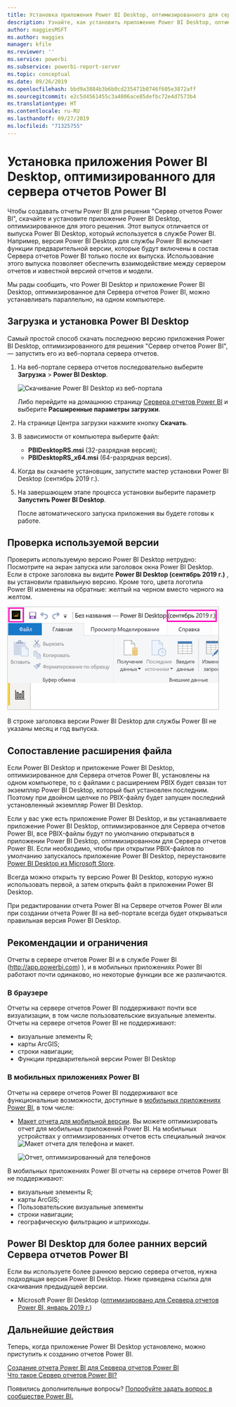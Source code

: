 ```yaml
---
title: Установка приложения Power BI Desktop, оптимизированного для сервера отчетов Power BI
description: Узнайте, как установить приложение Power BI Desktop, оптимизированное для сервера отчетов Power BI
author: maggiesMSFT
ms.author: maggies
manager: kfile
ms.reviewer: ''
ms.service: powerbi
ms.subservice: powerbi-report-server
ms.topic: conceptual
ms.date: 09/26/2019
ms.openlocfilehash: bbd9a3884b3b6b0cd235471b0746f605e3872aff
ms.sourcegitcommit: e2c5d4561455c3a4806ace85defbc72e4d7573b4
ms.translationtype: HT
ms.contentlocale: ru-RU
ms.lasthandoff: 09/27/2019
ms.locfileid: "71325755"
---
```

# <a name="install-power-bi-desktop-optimized-for-power-bi-report-server"></a>Установка приложения Power BI Desktop, оптимизированного для сервера отчетов Power BI

Чтобы создавать отчеты Power BI для решения "Сервер отчетов Power BI", скачайте и установите приложение Power BI Desktop, оптимизированное для этого решения. Этот выпуск отличается от выпуска Power BI Desktop, который используется в службе Power BI. Например, версия Power BI Desktop для службы Power BI включает функции предварительной версии, которые будут включены в состав Сервера отчетов Power BI только после их выпуска. Использование этого выпуска позволяет обеспечить взаимодействие между сервером отчетов и известной версией отчетов и модели. 

Мы рады сообщить, что Power BI Desktop и приложение Power BI Desktop, оптимизированное для Сервера отчетов Power BI, можно устанавливать параллельно, на одном компьютере.

## <a name="download-and-install-power-bi-desktop"></a>Загрузка и установка Power BI Desktop

Самый простой способ скачать последнюю версию приложения Power BI Desktop, оптимизированного для решения "Сервер отчетов Power BI", — запустить его из веб-портала сервера отчетов.

1. На веб-портале сервера отчетов последовательно выберите **Загрузка** > **Power BI Desktop**.

    ![Скачивание Power BI Desktop из веб-портала](media/install-powerbi-desktop/report-server-download-web-portal.png)

    Либо перейдите на домашнюю страницу [Сервера отчетов Power BI](https://powerbi.microsoft.com/report-server/) и выберите **Расширенные параметры загрузки**.

2. На странице Центра загрузки нажмите кнопку **Скачать**.

3. В зависимости от компьютера выберите файл: 

    - **PBIDesktopRS.msi** (32-разрядная версия);
    - **PBIDesktopRS_x64.msi** (64-разрядная версия).

1. Когда вы скачаете установщик, запустите мастер установки Power BI Desktop (сентябрь 2019 г.).

2. На завершающем этапе процесса установки выберите параметр **Запустить Power BI Desktop**.

    После автоматического запуска приложения вы будете готовы к работе.

## <a name="verify-youre-using-the-correct-version"></a>Проверка используемой версии
Проверить используемую версию Power BI Desktop нетрудно: Посмотрите на экран запуска или заголовок окна Power BI Desktop. Если в строке заголовка вы видите **Power BI Desktop (сентябрь 2019 г.)** , вы установили правильную версию. Кроме того, цвета логотипа Power BI изменены на обратные: желтый на черном вместо черного на желтом.

![Power BI Desktop, сентябрь 2019 г.](media/install-powerbi-desktop/power-bi-report-server-desktop-sept-2019.png)

В строке заголовка версии Power BI Desktop для службы Power BI не указаны месяц и год выпуска.

## <a name="file-extension-association"></a>Сопоставление расширения файла
Если Power BI Desktop и приложение Power BI Desktop, оптимизированное для Сервера отчетов Power BI, установлены на одном компьютере, то с файлами с расширением PBIX будет связан тот экземпляр Power BI Desktop, который был установлен последним. Поэтому при двойном щелчке по PBIX-файлу будет запущен последний установленный экземпляр Power BI Desktop.

Если у вас уже есть приложение Power BI Desktop, и вы устанавливаете приложение Power BI Desktop, оптимизированное для Сервера отчетов Power BI, все PBIX-файлы будут по умолчанию открываться в приложении Power BI Desktop, оптимизированном для Сервера отчетов Power BI. Если необходимо, чтобы при открытии PBIX-файлов по умолчанию запускалось приложение Power BI Desktop, переустановите [Power BI Desktop из Microsoft Store](http://aka.ms/pbidesktopstore).

Всегда можно открыть ту версию Power BI Desktop, которую нужно использовать первой, а затем открыть файл в приложении Power BI Desktop.

При редактировании отчета Power BI на Сервере отчетов Power BI или при создании отчета Power BI на веб-портале всегда будет открываться правильная версия Power BI Desktop.

## <a name="considerations-and-limitations"></a>Рекомендации и ограничения

Отчеты в сервере отчетов Power BI и в службе Power BI (http://app.powerbi.com) ), и в мобильных приложениях Power BI работают почти одинаково, но некоторые функции все же различаются.

### <a name="in-a-browser"></a>В браузере

Отчеты на сервере отчетов Power BI поддерживают почти все визуализации, в том числе пользовательские визуальные элементы. Отчеты на сервере отчетов Power BI не поддерживают:

* визуальные элементы R;
* карты ArcGIS;
* строки навигации;
* Функции предварительной версии Power BI Desktop

### <a name="in-the-power-bi-mobile-apps"></a>В мобильных приложениях Power BI

Отчеты на сервере отчетов Power BI поддерживают все функциональные возможности, доступные в [мобильных приложениях Power BI](../consumer/mobile/mobile-apps-for-mobile-devices.md), в том числе:

* [Макет отчета для мобильной версии](../desktop-create-phone-report.md). Вы можете оптимизировать отчет для мобильных приложений Power BI. На мобильных устройствах у оптимизированных отчетов есть специальный значок ![Макет отчета для телефона](media/install-powerbi-desktop/power-bi-rs-mobile-optimized-icon.png) и макет.
  
    ![Отчет, оптимизированный для телефонов](media/install-powerbi-desktop/power-bi-rs-mobile-optimized-report.png)

В мобильных приложениях Power BI отчеты на сервере отчетов Power BI не поддерживают:

* визуальные элементы R;
* карты ArcGIS;
* Пользовательские визуальные элементы
* строки навигации;
* географическую фильтрацию и штрихкоды.

## <a name="power-bi-desktop-for-earlier-versions-of-power-bi-report-server"></a>Power BI Desktop для более ранних версий Сервера отчетов Power BI

Если вы используете более раннюю версию сервера отчетов, нужна подходящая версия Power BI Desktop. Ниже приведена ссылка для скачивания предыдущей версии.

- Microsoft Power BI Desktop ([оптимизировано для Сервера отчетов Power BI, январь 2019 г.](https://go.microsoft.com/fwlink/?linkid=2055039))

## <a name="next-steps"></a>Дальнейшие действия

Теперь, когда приложение Power BI Desktop установлено, можно приступить к созданию отчетов Power BI.

[Создание отчета Power BI для Сервера отчетов Power BI](quickstart-create-powerbi-report.md)  
[Что такое Сервер отчетов Power BI?](get-started.md)

Появились дополнительные вопросы? [Попробуйте задать вопрос в сообществе Power BI.](https://community.powerbi.com/)

